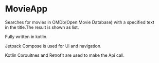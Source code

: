 # MovieApp
Searches for movies in OMDb(Open Movie Database) with a specified text in the title.The result is shown as list.

Fully written in kotlin.

Jetpack Compose is used for UI and navigation.

Kotlin Corouitnes and Retrofit are used to make the Api call.
